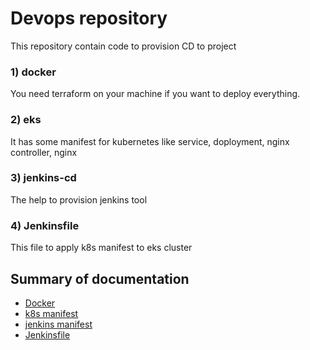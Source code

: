 # Devops repository
This repository contain code to provision CD to project

### 1) docker
You need terraform on your machine if you want to deploy everything.

### 2) eks
It has some manifest for kubernetes like service, doployment, nginx controller, nginx

### 3) jenkins-cd
The help to provision jenkins tool

### 4) Jenkinsfile
This file to apply k8s manifest to eks cluster

## Summary of documentation
- [Docker](docker)
- [k8s manifest](k8s)
- [jenkins manifest](jenkins-cd)
- [Jenkinsfile](Jenkinsfile)
